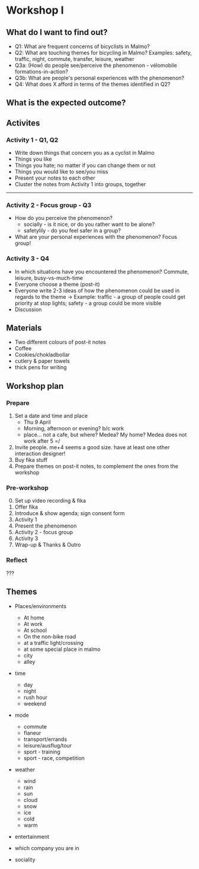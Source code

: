 # Workshop I

## What do I want to find out?

- Q1: What are frequent concerns of bicyclists in Malmo?
- Q2: What are touching themes for bicycling in Malmo? Examples: safety, traffic, night, commute, transfer, leisure, weather
- Q3a: (How) do people see/perceive the phenomenon - vélomobile formations-in-action?
- Q3b: What are people's personal experiences with the phenomenon?
- Q4: What does X afford in terms of the themes identified in Q2?

## What is the expected outcome?

## Activites

### Activity 1 - Q1, Q2

- Write down things that concern you as a cyclist in Malmo
- Things you like
- Things you hate; no matter if you can change them or not
- Things you would like to see/you miss
- Present your notes to each other
- Cluster the notes from Activity 1 into groups, together

* * *

### Activity 2 - Focus group - Q3

- How do you perceive the phenomenon?
  - socially - is it nice, or do you rather want to be alone?
  - safetylily - do you feel safer in a group?
- What are your personal experiences with the phenomenon? Focus group!

### Activity 3 - Q4

- In which situations have you encountered the phenomenon? Commute, leisure, busy-vs-much-time
- Everyone choose a theme (post-it)
- Everyone write 2-3 ideas of how the phenomenon could be used in regards to the theme
  -> Example: traffic - a group of people could get priority at stop lights; safety - a group could be more visible
- Discussion

## Materials

- Two different colours of post-it notes
- Coffee
- Cookies/chokladbollar
- cutlery & paper towels
- thick pens for writing

## Workshop plan

### Prepare

1. Set a date and time and place
   - Thu 9 April
   - Morning, afternoon or evening? b/c work
   - place... not a cafe, but where? Medea? My home? Medea does not work after 5 =/
2. Invite people. me+4 seems a good size. have at least one other interaction designer!
3. Buy fika stuff
4. Prepare themes on post-it notes, to complement the ones from the workshop

### Pre-workshop

0. Set up video recording & fika
1. Offer fika
2. Introduce & show agenda; sign consent form
3. Activity 1
5. Present the phenomenon
6. Activity 2 - focus group
7. Activity 3
8. Wrap-up & Thanks & Outro

### Reflect

???


## Themes

- Places/environments
  - At home
  - At work
  - At school
  - On the non-bike road
  - at a traffic light/crossing
  - at some special place in malmo
  - city
  - alley
- time
  - day
  - night
  - rush hour
  - weekend
- mode
  - commute
  - flaneur
  - transport/errands
  - leisure/ausflug/tour
  - sport - training
  - sport - race, competition
- weather
  - wind
  - rain
  - sun
  - cloud
  - snow
  - ice
  - cold
  - warm

- entertainment
- which company you are in
- sociality
